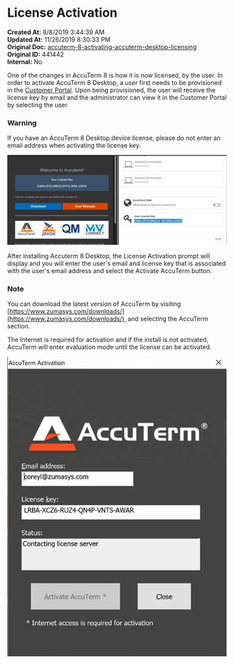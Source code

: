 # License Activation

<PageHeader />

**Created At:** 8/8/2019 3:44:39 AM  
**Updated At:** 11/26/2019 8:30:33 PM  
**Original Doc:** [accuterm-8-activating-accuterm-desktop-licensing](https://docs.zumasys.com/accuterm/accuterm-8-activating-accuterm-desktop-licensing)  
**Original ID:** 441442  
**Internal:** No  


One of the changes in AccuTerm 8 is how it is now licensed, by the user. In order to activate AccuTerm 8 Desktop, a user first needs to be provisioned in the [Customer Portal](./../license-and-user-management/creating-users/README.md). Upon being provisioned, the user will receive the license key by email and the administrator can view it in the Customer Portal by selecting the user.

### Warning

If you have an AccuTerm 8 Desktop device license, please do not enter an email address when activating the license key.

![accuterm-8-activating-accuterm-desktop-licensing: 1565998504005-1565998504005](./1565998504005-1565998504005.png)

After installing Accuterm 8 Desktop, the License Activation prompt will display and you will enter the user's email and license key that is associated with the user's email address and select the Activate AccuTerm button.

### Note

You can download the latest version of AccuTerm by visiting [https://www.zumasys.com/downloads/](https://www.zumasys.com/downloads/)  and selecting the AccuTerm section.

The Internet is required for activation and if the install is not activated, AccuTerm will enter evaluation mode until the license can be activated.

![accuterm-8-activating-accuterm-desktop-licensing: 1565998827762-1565998827762](./1565998827762-1565998827762.png)

